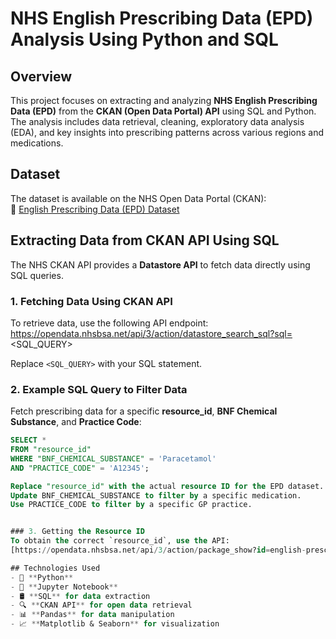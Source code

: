 
# NHS English Prescribing Data (EPD) Analysis Using Python and SQL  

## Overview  
This project focuses on extracting and analyzing **NHS English Prescribing Data (EPD)** from the **CKAN (Open Data Portal) API** using SQL and Python. The analysis includes data retrieval, cleaning, exploratory data analysis (EDA), and key insights into prescribing patterns across various regions and medications.  

## Dataset  
The dataset is available on the NHS Open Data Portal (CKAN):  
🔗 [English Prescribing Data (EPD) Dataset](https://opendata.nhsbsa.net/dataset/english-prescribing-data-epd)  

## Extracting Data from CKAN API Using SQL  
The NHS CKAN API provides a **Datastore API** to fetch data directly using SQL queries.  

### 1. Fetching Data Using CKAN API  
To retrieve data, use the following API endpoint:  
https://opendata.nhsbsa.net/api/3/action/datastore_search_sql?sql=<SQL_QUERY>

Replace `<SQL_QUERY>` with your SQL statement.  

### 2. Example SQL Query to Filter Data  
Fetch prescribing data for a specific **resource_id**, **BNF Chemical Substance**, and **Practice Code**:  

```sql
SELECT * 
FROM "resource_id" 
WHERE "BNF_CHEMICAL_SUBSTANCE" = 'Paracetamol' 
AND "PRACTICE_CODE" = 'A12345';

Replace "resource_id" with the actual resource ID for the EPD dataset.
Update BNF_CHEMICAL_SUBSTANCE to filter by a specific medication.
Use PRACTICE_CODE to filter by a specific GP practice.


### 3. Getting the Resource ID
To obtain the correct `resource_id`, use the API:
[https://opendata.nhsbsa.net/api/3/action/package_show?id=english-prescribing-data-epd](https://opendata.nhsbsa.net/api/3/action/package_show?id=english-prescribing-data-epd)

## Technologies Used
- 🐍 **Python**
- 📓 **Jupyter Notebook**
- 🛢️ **SQL** for data extraction
- 🔍 **CKAN API** for open data retrieval
- 📊 **Pandas** for data manipulation
- 📈 **Matplotlib & Seaborn** for visualization

